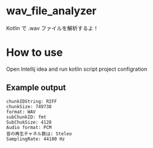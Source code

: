 # wav_file_analyzer

Kotlin で .wav ファイルを解析するよ！

# How to use 

Open Intellij idea and run kotlin script project configration

## Example output 

```
chunkIDString: RIFF
chunkSize: 749738
format: WAV
subChunkID: fmt
SubChukSize: 4128
Audio format: PCM
音の再生チャネル数は: Steleo
SamplingRate: 44100 Hz
```
